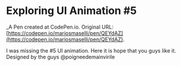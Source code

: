 # Exploring UI Animation #5
 _A Pen created at CodePen.io. Original URL: [https://codepen.io/mariosmaselli/pen/QEYdAZ](https://codepen.io/mariosmaselli/pen/QEYdAZ).

 I was missing the #5 UI animation. Here it is hope that you guys like it. Designed by the guys @poigneedemainvirile 
